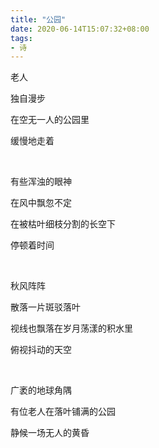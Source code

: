 ```yaml
---
title: "公园"
date: 2020-06-14T15:07:32+08:00
tags:
- 诗
---
```


老人

独自漫步

在空无一人的公园里

缓慢地走着

<br>

有些浑浊的眼神

在风中飘忽不定

在被枯叶细枝分割的长空下

停顿着时间

<br>

秋风阵阵

散落一片斑驳落叶

视线也飘落在岁月荡漾的积水里

俯视抖动的天空

<br>

广袤的地球角隅

有位老人在落叶铺满的公园

静候一场无人的黄昏